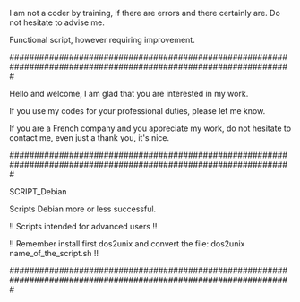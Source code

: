 I am not a coder by training, if there are errors and there certainly are. Do not hesitate to advise me.

Functional script, however requiring improvement.

#################################################################################################################

Hello and welcome, I am glad that you are interested in my work.

If you use my codes for your professional duties, please let me know.

If you are a French company and you appreciate my work, do not hesitate to contact me, even just a thank you, it's nice.

#################################################################################################################

SCRIPT_Debian

Scripts Debian more or less successful.

!! Scripts intended for advanced users !!

!! Remember install first dos2unix and convert the file: dos2unix name_of_the_script.sh !!

#################################################################################################################
